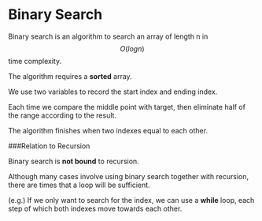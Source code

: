 # Binary Search

Binary search is an algorithm to search an array of length n in $$O(logn)$$ time complexity.

The algorithm requires a **sorted** array.

We use two variables to record the start index and ending index.

Each time we compare the middle point with target, then eliminate half of the range according to the result.

The algorithm finishes when two indexes equal to each other.

###Relation to Recursion

Binary search is **not bound** to recursion. 

Although many cases involve using binary search together with recursion, there are times that a loop will be sufficient.

(e.g.) If we only want to search for the index, we can use a **while** loop, each step of which both indexes move towards each other.



